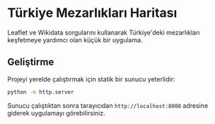 # Türkiye Mezarlıkları Haritası

Leaflet ve Wikidata sorgularını kullanarak Türkiye'deki mezarlıkları keşfetmeye yardımcı olan küçük bir uygulama.

## Geliştirme

Projeyi yerelde çalıştırmak için statik bir sunucu yeterlidir:

```bash
python -m http.server
```

Sunucu çalıştıktan sonra tarayıcıdan `http://localhost:8000` adresine giderek uygulamayı görebilirsiniz.
